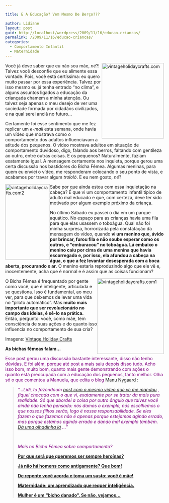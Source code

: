 ```yaml
---

title: E A Educação? Vem Mesmo De Berço???

author: Lidiane
layout: post
guid: http://localhost/wordpress/2009/11/16/educao-criancas/
permalink: /2009/11/16/educao-criancas/
categories:
  - Comportamento Infantil
  - Maternidade
---
```

[<img style="display: inline; margin-left: 0; margin-right: 0; border-width: 0;" title="vintageholidaycrafts.com" src="http://www.trololodemulher.com.br/blog/wp-content/uploads/2009/11/vintageholidaycrafts-com_thumb.jpg" border="0" alt="vintageholidaycrafts.com" width="197" height="240" align="right" />](http://www.trololodemulher.com.br/blog/wp-content/uploads/2009/11/vintageholidaycrafts-com_.jpg)Você já deve saber que eu não sou mãe, _né_?! Talvez você desconfie que eu alimente essa vontade. Pois, você está certíssima: eu quero muito passar por essa experiência. Talvez por isso mesmo eu já tenha entrado “no clima”, e alguns assuntos ligados a educação da criançada chamem a minha atenção. Ou talvez seja apenas o meu desejo de ver uma sociedade formada por cidadãos civilizados, e na qual serei anciã no futuro…

Certamente foi esse sentimento que me fez replicar um _e-mail_ esta semana, onde havia um vídeo que mostrava como o comportamento dos adultos influenciavam a atitude dos pequenos. O vídeo mostrava adultos em situação de comportamento duvidoso, digo, falando aos berros, faltando com gentileza ao outro, entre outras coisas. E os pequenos? Naturalmente, faziam exatamente igual. A mensagem certamente nos inquieta, porque gerou uma certa discussão nos bastidores do Bicha Fêmea. Algumas meninas, para quem eu enviei o vídeo, me responderam colocando o seu ponto de vista, e acabamos por travar algum _trololó_. E eu nem gosto, _né_?

[<img style="display: inline; margin-left: 0; margin-right: 0; border-width: 0;" title="vintageholidaycrafts.com2" src="http://www.trololodemulher.com.br/blog/wp-content/uploads/2009/11/vintageholidaycrafts-com2_thumb.jpg" border="0" alt="vintageholidaycrafts.com2" width="142" height="240" align="left" />](http://www.trololodemulher.com.br/blog/wp-content/uploads/2009/11/vintageholidaycrafts-com2_.jpg)Sabe por que ainda estou com essa inquietação na cabeça? É que vi um comportamento infantil típico de adulto mal educado e que, com certeza, deve ter sido motivado por algum exemplo próximo da criança.

No último Sábado eu passei o dia em um parque aquático. No espaço para as crianças havia uma fila para que elas usassem o toboágua. Qual não foi minha surpresa, horrorizada pela constatação da mensagem do vídeo, quando **vi um menino que, ávido por brincar, furou fila e não soube esperar como os outros, e “emburacou” no toboágua. Lá embaixo o menino caiu por cima de uma menina que havia escorregado e, por isso, ela afundou a cabeça na água, o que a fez levantar desesperada com a boca aberta, procurando o ar**. O menino estaria reproduzindo algo que ele vê e, inocentemente, acha que é normal e é assim que as coisas funcionam?

[<img style="display: inline; margin-left: 0; margin-right: 0; border-width: 0;" title="vintageholidaycrafts.com1" src="http://www.trololodemulher.com.br/blog/wp-content/uploads/2009/11/vintageholidaycrafts-com1_thumb.jpg" border="0" alt="vintageholidaycrafts.com1" width="212" height="240" align="right" />](http://www.trololodemulher.com.br/blog/wp-content/uploads/2009/11/vintageholidaycrafts-com1_.jpg) O Bicha Fêmea é frequentado por gente como você, que é inteligente, articulada e se questiona. Isso é fundamental, ao meu ver, para que deixemos de levar uma vida no “piloto automático”. Mas **muito mais importante que ser revolucionário no campo das ideias, é sê-lo na prática.** Então, pergunto: você, como mãe, tem consciência de suas ações e do quanto isso influencia no comportamento de sua cria?

Imagens: [Vintage Holiday Crafts](http://vintageholidaycrafts.com/) 

**As bichas fêmeas falam…**

<span style="color: #800080;">Esse post gerou uma discussão bastante interessante, disso não tenho dúvidas. E foi além, porque até post a mais saiu depois disso tudo. Acho isso bom, muito bom, quanto mais gente demonstrando com ações o quanto está preocupada com a educação dos pequenos, tanto melhor. Olha só o que comentou a Manuela, que edita o blog</span> [Manu Nygaard](http://manuelanygaard.blogspot.com/) :

> _<span style="color: #800080;">“…Lidi, to fazendoum</span> [post com o mesmo video que vc me mandou](http://manuelanygaard.blogspot.com/2009/11/voce-tem-orgulho-da-educacao-que-da-aos.html) <span style="color: #800080;">, fiquei chocada com o que vi, exatamente por se tratar da mais pura realidade. Só que abordei a coisa por outro ângulo que talvez você ainda não tenha pensado: nós damos o exemplo, nós escolhemos o que nossos filhos serão, logo é nossa responsabilidade. Se eles fazem o que fazemos não é apenas porque estejamos agindo errado, mas porque estamos agindo errado e dando mal exemplo também.<br /> </span>[Dá uma olhadinha lá](http://manuelanygaard.blogspot.com/2009/11/voce-tem-orgulho-da-educacao-que-da-aos.html) <span style="color: #800080;">…”</span>_
> 
> _<span style="color: #800080;"> </span>_
> 
> _<span style="color: #800080;">Mais no Bicha Fêmea sobre comportamento?</span>_
> 
> <span style="color: #800080;">**<a href="http://www.trololodemulher.com.br/2009/11/26/mulher-heroina/" target="_self">Por que será que queremos ser sempre heroínas?</a>**</span>
> 
> <span style="color: #800080;">**<a href="http://www.trololodemulher.com.br/2009/10/05/comportamento-masculino/" target="_self">Já não há homens como antigamente? Que bom!</a>**</span>
> 
> <span style="color: #800080;">**<a href="http://www.trololodemulher.com.br/2009/08/20/maternidade/" target="_self">De repente você acorda e toma um susto: você é mãe!</a>**</span>
> 
> <span style="color: #800080;">**<a href="http://www.trololodemulher.com.br/2009/07/30/maternidade-2/" target="_self">Maternidade: um aprendizado que requer inteligência.</a>**</span>
> 
> <span style="color: #800080;">**<a href="http://www.trololodemulher.com.br/2009/07/29/cobrancas-femininas/" target="_self">Mulher é um &#8220;bicho danado&#8221;. Se não, vejamos&#8230;</a>**</span>
